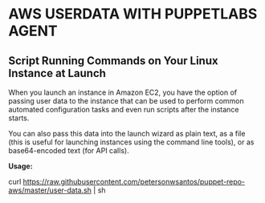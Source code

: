 AWS USERDATA WITH PUPPETLABS AGENT  
====================================

Script Running Commands on Your Linux Instance at Launch
----------------------------------------------------------

When you launch an instance in Amazon EC2, you have the option of passing user data to the instance that can be used to perform common automated configuration tasks and even run scripts after the instance starts. 

You can also pass this data into the launch wizard as plain text, as a file (this is useful for launching instances using the command line tools), or as base64-encoded text (for API calls).



**Usage:**

curl https://raw.githubusercontent.com/petersonwsantos/puppet-repo-aws/master/user-data.sh | sh 
